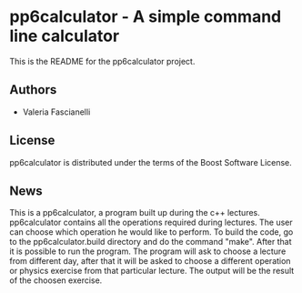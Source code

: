 pp6calculator - A simple command line calculator
================================================

This is the README for the pp6calculator project.

Authors
-------

- Valeria Fascianelli

License
-------
pp6calculator is distributed under the terms of the Boost Software License.

News
----

This is a pp6calculator, a program built up during the c++ lectures. pp6calculator contains all the operations required during lectures. The user can choose which operation he would like to perform. 
To build the code, go to the pp6calculator.build directory and do the command "make".
After that it is possible to run the program. 
The program will ask to choose a lecture from different day, after that it will be asked to choose a different operation or physics exercise from that particular lecture.
The output will be the result of the choosen exercise.  
